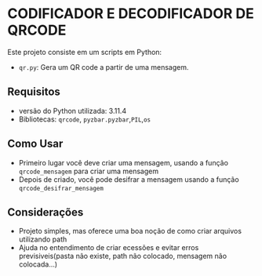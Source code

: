 # CODIFICADOR E DECODIFICADOR DE QRCODE

Este projeto consiste em um scripts em Python:
- `qr.py`: Gera um QR code a partir de uma mensagem.

## Requisitos
- versão do Python utilizada: 3.11.4
- Bibliotecas: `qrcode`, `pyzbar.pyzbar`,`PIL`,`os`

## Como Usar
- Primeiro lugar você deve criar uma mensagem, usando a função `qrcode_mensagem`
para criar uma mensagem
- Depois de criado, você pode desifrar a mensagem usando a função
`qrcode_desifrar_mensagem`

## Considerações
- Projeto simples, mas oferece uma boa noção de como criar arquivos utilizando
path
- Ajuda no entendimento de criar ecessões e evitar erros previsiveis(pasta não
existe, path não colocado, mensagem não colocada...)